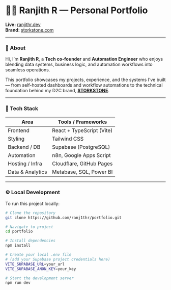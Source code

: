# 🧑‍💻 Ranjith R — Personal Portfolio

**Live:** [ranjithr.dev](https://ranjithr.dev)  
**Brand:** [storkstone.com](https://storkstone.com)

---

### 👋 About

Hi, I’m **Ranjith R**, a **Tech co-founder** and **Automation Engineer** who enjoys blending data systems, business logic, and automation workflows into seamless operations.

This portfolio showcases my projects, experience, and the systems I’ve built — from self-hosted dashboards and workflow automations to the technical foundation behind my D2C brand, **[STORKSTONE](https://storkstone.com)**.

---

### 🧠 Tech Stack

| Area | Tools / Frameworks |
|------|---------------------|
| Frontend | React + TypeScript (Vite) |
| Styling | Tailwind CSS |
| Backend / DB | Supabase (PostgreSQL) |
| Automation | n8n, Google Apps Script |
| Hosting / Infra | Cloudflare, GitHub Pages |
| Data & Analytics | Metabase, SQL, Power BI |

---

### ⚙️ Local Development

To run this project locally:

```bash
# Clone the repository
git clone https://github.com/ranj1thr/portfolio.git

# Navigate to project
cd portfolio

# Install dependencies
npm install

# Create your local .env file
# (add your Supabase project credentials here)
VITE_SUPABASE_URL=your_url
VITE_SUPABASE_ANON_KEY=your_key

# Start the development server
npm run dev
